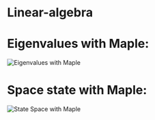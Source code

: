 # Linear-algebra
# Eigenvalues with Maple:
![Eigenvalues with Maple](https://user-images.githubusercontent.com/36342673/128615959-74fae440-cf66-4d5b-aced-7eeeff3636f4.png)
# Space state with Maple:
![State Space with Maple](https://user-images.githubusercontent.com/36342673/128615973-ec640aa6-729d-4e92-9546-f42d4cdf1b50.png)
